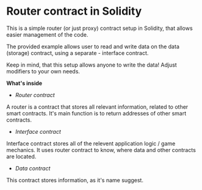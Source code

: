 # Router contract in Solidity

This is a simple router (or just proxy) contract setup in Solidity, that allows easier management of the code.

The provided example allows user to read and write data on the data (storage) contract, using a separate - interface contract.

Keep in mind, that this setup allows anyone to write the data! Adjust modifiers to your own needs.

__What's inside__

- _Router contract_

A router is a contract that stores all relevant information, related to other smart contracts.
It's main function is to return addresses of other smart contracts.

- _Interface contract_

Interface contract stores all of the relevent application logic / game mechanics. It uses router contract to know,
where data and other contracts are located.

- _Data contract_

This contract stores information, as it's name suggest.
